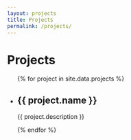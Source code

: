 ```yaml
---
layout: projects
title: Projects
permalink: /projects/
---
```


# Projects
<ul>
  {% for project in site.data.projects %}
    <li>
      <div class="project-block">
        <h2>{{ project.name }}</h2>
        <p>{{ project.description }}</p>
      </div>
    </li>
  {% endfor %}
</ul>
